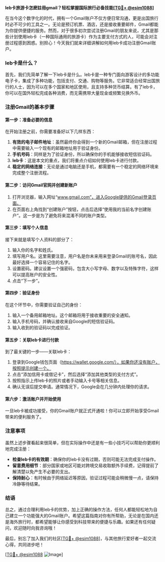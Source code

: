 **leb卡旅游卡怎麽註冊gmail？轻松掌握国际旅行必备技能[[TG💪+ @esim1088](https://t.me/s/esim1088)]**

在当今这个数字化的时代，拥有一个Gmail账户不仅方便日常沟通，更是出国旅行时必不可少的工具之一。无论是预订机票、酒店，还是接收重要邮件，Gmail都能为你提供便捷的服务。然而，对于很多初次尝试注册Gmail的朋友来说，尤其是那些计划使用leb卡（一种国际通用的旅游卡）作为主要支付方式的人，可能会对注册过程感到困惑。别担心！今天我们就来详细讲解如何用leb卡成功注册Gmail账户。

### leb卡是什么？

首先，我们先简单了解一下leb卡是什么。leb卡是一种专门面向游客设计的多功能电子卡，集成了多种功能，包括支付、交通、购物等服务。它非常适合经常出国旅行的人士，因为可以在多个国家和地区使用，且支持多种货币结算。有了leb卡，你可以在国外轻松完成各种消费，而无需携带大量现金或频繁兑换外币。

### 注册Gmail的基本步骤

#### 第一步：准备必要的信息

在开始注册之前，你需要准备好以下几样东西：

1. **有效的电子邮件地址**：虽然最终你会得到一个新的Gmail邮箱，但在注册过程中需要输入一个现有的邮箱地址用于验证身份。
2. **手机号码**：同样是为了验证身份，所以确保你的手机能够接收短信验证码。
3. **leb卡**：这是本文的重点，我们将重点介绍如何使用leb卡进行付款。
4. **稳定的网络连接**：无论是通过电脑还是手机，都需要有一个稳定的网络环境来完成整个注册流程。

#### 第二步：访问Gmail官网并创建新账户

1. 打开浏览器，输入网址“www.gmail.com”，进入Google提供的Gmail登录页面。
2. 在页面右上角找到“创建账户”按钮，点击后选择“使用我的当前名字创建账户”。这一步是为了避免将来混淆不同的账户类型。

#### 第三步：填写个人信息

接下来就是填写个人资料的部分了：

1. 输入你的名字和姓氏。
2. 填写用户名。这里需要注意，用户名是你未来用来登录Gmail的账号名，因此最好选择一个容易记住的名字。
3. 设置密码。建议设置一个强密码，包含大小写字母、数字以及特殊字符，这样可以提高账户的安全性。
4. 点击“下一步”。

#### 第四步：验证身份

在这个环节中，你需要验证自己的身份：

1. 输入一个备用邮箱地址。这个邮箱将用于接收重要的安全通知。
2. 输入手机号码，并确认接收来自Google的短信验证码。
3. 输入收到的验证码以完成验证。

#### 第五步：关联leb卡进行付款

到了最关键的一步——关联leb卡：

1. 登录到Google钱包页面（https://wallet.google.com/），如果你还没有账户，按照提示创建一个。
2. 点击“添加信用卡或借记卡”，然后选择“添加其他类型的支付方式”。
3. 按照指示上传leb卡的照片或者手动输入卡号等相关信息。
4. 确认无误后提交申请。通常情况下，Google会在几分钟内处理你的请求。

#### 第六步：激活账户并开始使用

一旦leb卡被成功接受，你的Gmail账户就正式开通啦！你可以立即开始享受Gmail带来的便利服务了。

### 注意事项

虽然上述步骤看起来很简单，但在实际操作中还是有一些小技巧可以帮助你更顺利地完成注册：

- **检查leb卡的有效期**：确保你的leb卡没有过期，否则可能无法完成支付操作。
- **留意费用细节**：部分国家或地区可能对跨境交易收取额外手续费，记得提前了解清楚以免产生不必要的支出。
- **保持耐心**：有时候由于网络延迟等原因，验证过程可能会稍微慢一点，请保持冷静等待结果。

### 结语

总之，通过合理利用leb卡的优势，加上正确的操作方法，任何人都能轻松地为自己建立一个功能强大的Gmail账户。希望这篇指南对你有所帮助，无论是在国内还是海外旅行时，都希望能够让你感受到科技带来的便捷与乐趣。如果还有任何疑问，欢迎随时向我咨询哦！

最后，别忘了加入我们的社区[[TG💪+ @esim1088](https://t.me/s/esim1088)]，与其他旅行爱好者一起交流心得，共同进步吧！

[[TG💪+ @esim1088](https://t.me/s/esim1088) ![Image](https://i.postimg.cc/4NQfJmqS/Snipaste-2025-05-13-00-14-12.png)]